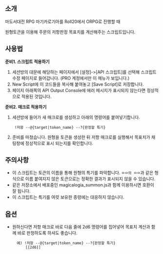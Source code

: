 ## 소개
마도서대전 RPG 마기카로기아를 Roll20에서 ORPG로 진행할 때

원형토큰을 이용해 주문의 저항판정 목표치를 계산해주는 스크립트입니다.
	
## 사용법

**준비1. 스크립트 적용하기**
1. 세션방의 대문에 해당하는 페이지에서 [설정]->[API 스크립트]를 선택해 스크립트 수정 페이지로 들어갑니다. (PRO 계정에서만 이 메뉴가 보입니다.)
2. New Script에 이 코드들을 복사해 붙여놓고 [Save Script]로 저장합니다.
3. 페이지 아래쪽의 API Output Console에 에러 메시지가 표시되지 않는다면 정상적으로 적용된 것입니다.
	
**준비2. 매크로 적용하기**
1. 세션방에 들어가 새 매크로를 생성하고 아래의 명령어를 붙여넣기합니다.
	
        !저항 --@{target|token_name} --?{판정할 특기}
	
2. 준비를 마쳤습니다. 원형을 토큰을 생성한 뒤 저항 매크로를 실행해서 목표치가 채팅창에 정상적으로 표시 되는지를 확인합니다.
	
## 주의사항
- 이 스크립트는 토큰의 이름을 통해 원형의 특기를 파악합니다.
	  `ㅁㅁ의 ㅁㅁ`과 같은 형식으로 이름 붙여지지 않은 토큰으로는 정확한 결과가 표시되지 않을 수 있습니다.
- 같은 저장소에서 배포중인 magicalogia_summon.js과 함께 이용하시면 호환이 잘 됩니다.
- 이 스크립트는 특기를 여럿 보유한 종령에는 대응하지 않습니다.
	
## 옵션
- 원하신다면 저항 매크로 바로 다음 줄에 2d6 명령어를 집어넣어 목표치 계산과 함께 바로 판정하도록 하셔도 좋습니다.

        예) !저항 --@{target|token_name} --?{판정할 특기}
            [[2d6]]